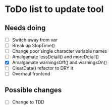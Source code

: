 # ToDo list to update tool

## Needs doing
- [ ] Switch away from var
- [ ] Break up StopTime()
- [ ] Change poor single character variable names
- [ ] Amalgamate lessDetail() and moreDetail()
- [x] Amalgamate warningsOff() and warningsOn()
- [ ] ClearData() refactor to DRY it
- [ ] Overhaul frontend

## Possible changes
- [ ] Change to TDD
